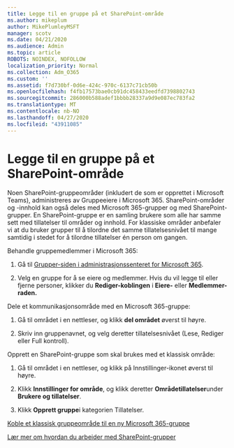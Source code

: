 ```yaml
---
title: Legge til en gruppe på et SharePoint-område
ms.author: mikeplum
author: MikePlumleyMSFT
manager: scotv
ms.date: 04/21/2020
ms.audience: Admin
ms.topic: article
ROBOTS: NOINDEX, NOFOLLOW
localization_priority: Normal
ms.collection: Adm_O365
ms.custom: ''
ms.assetid: f7d730bf-0d6e-424c-970c-6137c71cb50b
ms.openlocfilehash: f4fb17573bae0cb91dc458433eedfd7398802743
ms.sourcegitcommit: 286000b588adef1bbbb28337a9d9e087ec783fa2
ms.translationtype: MT
ms.contentlocale: nb-NO
ms.lasthandoff: 04/27/2020
ms.locfileid: "43911085"
---
```

# <a name="add-a-group-to-a-sharepoint-site"></a>Legge til en gruppe på et SharePoint-område

Noen SharePoint-gruppeområder (inkludert de som er opprettet i Microsoft Teams), administreres av Gruppeeiere i Microsoft 365. SharePoint-områder og -innhold kan også deles med Microsoft 365-grupper og med SharePoint-grupper. En SharePoint-gruppe er en samling brukere som alle har samme sett med tillatelser til områder og innhold. For klassiske områder anbefaler vi at du bruker grupper til å tilordne det samme tillatelsesnivået til mange samtidig i stedet for å tilordne tillatelser én person om gangen.
  
Behandle gruppemedlemmer i Microsoft 365:
  
1. Gå til [Grupper-siden i administrasjonssenteret for Microsoft 365](https://portal.office.com/adminportal/home#/groups).
    
2. Velg en gruppe for å se eiere og medlemmer. Hvis du vil legge til eller fjerne personer, klikker du **Rediger-koblingen** i **Eiere-** eller **Medlemmer-raden.** 
    
Dele et kommunikasjonsområde med en Microsoft 365-gruppe:
  
1. Gå til området i en nettleser, og klikk **del området** øverst til høyre. 
    
2. Skriv inn gruppenavnet, og velg deretter tillatelsesnivået (Lese, Rediger eller Full kontroll).
    
Opprett en SharePoint-gruppe som skal brukes med et klassisk område:
  
1. Gå til området i en nettleser, og klikk på Innstillinger-ikonet øverst til høyre.
    
2. Klikk **Innstillinger for område**, og klikk deretter **Områdetillatelser**under **Brukere og tillatelser**.
    
3. Klikk **Opprett gruppe**i kategorien Tillatelser.
    
[Koble et klassisk gruppeområde til en ny Microsoft 365-gruppe](https://go.microsoft.com/fwlink/?linkid=2008654)
  
[Lær mer om hvordan du arbeider med SharePoint-grupper](https://go.microsoft.com/fwlink/?linkid=874658)
  

